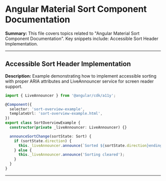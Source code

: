 # Angular Material Sort Component Documentation

**Summary:** This file covers topics related to "Angular Material Sort Component Documentation". Key snippets include: Accessible Sort Header Implementation.

---

## Accessible Sort Header Implementation

**Description:** Example demonstrating how to implement accessible sorting with proper ARIA attributes and LiveAnnouncer service for screen reader support.

```typescript
import { LiveAnnouncer } from '@angular/cdk/a11y';

@Component({
  selector: 'sort-overview-example',
  templateUrl: 'sort-overview-example.html',
})
export class SortOverviewExample {
  constructor(private _liveAnnouncer: LiveAnnouncer) {}

  announceSortChange(sortState: Sort) {
    if (sortState.direction) {
      this._liveAnnouncer.announce(`Sorted ${sortState.direction}ending`);
    } else {
      this._liveAnnouncer.announce('Sorting cleared');
    }
  }
}
```

---